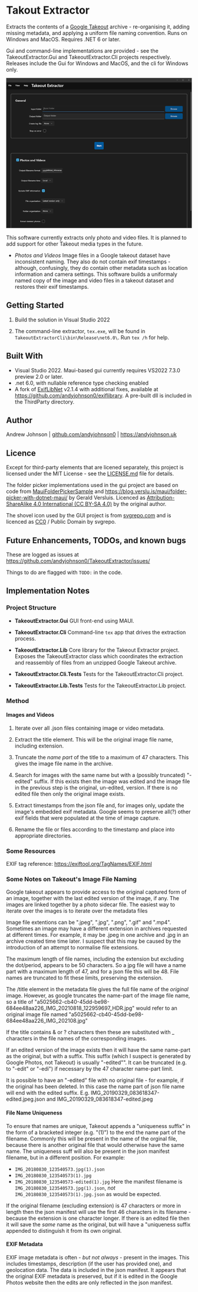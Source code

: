 ﻿# Takout Extractor

Extracts the contents of a [Google Takeout](https://takeout.google.com/) archive - re-organising it, adding missing metadata, and
applying a uniform file naming convention. Runs on Windows and MacOS. Requires .NET 6 or later.

Gui and command-line implementations are provided - see the TakeoutExtractor.Gui and TakeoutExtractor.Cli projects respectively.
Releases include the Gui for Windows and MacOS, and the cli for Windows only.

![Takeout Extractor GUI screenshot](screenshot-gui-small.png)

This software currently extracts only photo and video files. It is planned to add support for other Takeout media types in the future.

- *Photos and Videos* Image files in a Google takeout dataset have inconsistent naming. They also do not contain exif timestamps -
although, confusingly, they do contain other metadata such as location information and camera settings. This software builds a uniformaly
named copy of the image and video files in a takeout dataset and restores their exif timestamps.


## Getting Started

1. Build the solution in Visual Studio 2022

2. The command-line extractor, `tex.exe`, will be found in `TakeoutExtractorCli\bin\Release\net6.0\`.
Run `tex /h` for help.


## Built With

- Visual Studio 2022. Maui-based gui currently requires VS2022 7.3.0 preview 2.0 or later.
- .net 6.0, with nullable reference type checking enabled
- A fork of [ExifLibNet](https://www.nuget.org/packages/ExifLibNet) v2.1.4 with additional fixes, available at https://github.com/andyjohnson0/exiflibrary.
  A pre-built dll is included in the ThirdParty directory.


## Author

Andrew Johnson | [github.com/andyjohnson0](https://github.com/andyjohnson0) | https://andyjohnson.uk


## Licence

Except for third-party elements that are licened separately, this project is licensed under the MIT License - see the [LICENSE.md](LICENSE.md) file for details.

The folder picker implementations used in the gui project are based on code from [MauiFolderPickerSample](https://github.com/jfversluis/MauiFolderPickerSample)
and https://blog.verslu.is/maui/folder-picker-with-dotnet-maui/ by Gerald Versluis. 
Licenced as [Attribution-ShareAlike 4.0 International (CC BY-SA 4.0)](https://creativecommons.org/licenses/by-sa/4.0/) by the original author.

The shovel icon used by the GUI project is from [svgrepo.com](https://www.svgrepo.com) and is licenced as 
[CC0](https://creativecommons.org/publicdomain/zero/1.0/) / Public Domain by svgrepo.


## Future Enhancements, TODOs, and known bugs

These are logged as issues at https://github.com/andyjohnson0/TakeoutExtractor/issues/

Things to do are flagged with `TODO:` in the code. 



## Implementation Notes

### Project Structure

- **TakeoutExtractor.Gui** GUI front-end using MAUI.

- **TakeoutExtractor.Cli** Command-line `tex` app that drives the extraction process.

- **TakeoutExtractor.Lib** Core library for the Takeout Extractor project. Exposes the TakeoutExtractor class which
coordinates the extraction and reassembly of files from an unzipped Google Takeout archive.

- **TakeoutExtractor.Cli.Tests** Tests for the TakeoutExtractor.Cli project.

- **TakeoutExtractor.Lib.Tests** Tests for the TakeoutExtractor.Lib project.


### Method

#### Images and Videos

1. Iterate over all .json files containing image or video metadata.

2. Extract the title element. This will be the original image file name, including extension.

3. Truncate the *name part* of the title to a maximum of 47 characters. This gives the image file name in the archive.

4. Search for images with the same name but with a (possibly truncated) "-edited" suffix. If this exists then the
image was edited and the image file in the previous step is the original, un-edited, version. If there is no edited
file then only the original image exists.

5. Extract timestamps from the json file and, for images only, update the image's embedded exif metadata. Google seems
to preserve all(?) other exif fields that were populated at the time of image capture.

6. Rename the file or files according to the timestamp and place into appropriate directories.



### Some Resources

EXIF tag reference: <https://exiftool.org/TagNames/EXIF.html>


### Some Notes on Takeout's Image File Naming

Google takeout appears to provide access to the original captured form of an image, together with the last edited version of
the image, if any. The images are linked together by a photo sidecar file. The easiest way to iterate over the images is to 
iterate over the metadata files

Image file extentions can be ".jpeg", ".jpg", ".png", ".gif" and ".mp4". Sometimes an image may have a different extension in
archives requested at different times. For example, it may be .jpeg in one archive and .jpg in an archive created time time
later. I suspect that this may be caused by the introduction of an attempt to normalise file extensions.

The maximum length of file names, including the extension but excluding the dot/period, appears to be 50 characters.
So a jpg file will have a name part with a maximum length of 47, and for a json file this will be 48. File names are truncated
to fit these limits, preserving the extension.

The /title element in the metadata file gives the full file name of the _original_ image. However, as google truncates the name-part
of the image file name, so a title of "a5025662-cb40-45dd-be98-684ee48aa226_IMG_20210818_122959697_HDR.jpg" would refer to an
original image file named "a5025662-cb40-45dd-be98-684ee48aa226_IMG_202108.jpg"

If the title contains & or ? characters then these are substituted with _ characters in the file names of the corresponding images.

If an edited version of the image exists then it will have the same name-part as the original, but with a suffix. This suffix
(which I suspect is generated by Google Photos, not Takeout) is usually "-edited"". It can be truncated (e.g. to "-edit"
or "-edi") if necessary by the 47 character name-part limit.

It is possible to have an "-edited" file with no original file - for example, if the original has been deleted.
In this case the name part of json file name will end with the edited suffix. E.g. IMG_20190329_083618347-edited.jpeg.json
and IMG_20190329_083618347-edited.jpeg

#### File Name Uniqueness

To ensure that names are unique, Takeout appends a "uniqueness suffix" in the form of a bracketed integer (e.g. "(1)") to the end
the name part of the filename. Commonly this will be present in the name of the orginal file, because there is another original
file that would otherwise have the same name. The uniqueness suff will also be present in the json manifest filename, but in
a different position. For example:
- `IMG_20180830_123540573.jpg(1).json`
- `IMG_20180830_123540573(1).jpg`
- `IMG_20180830_123540573-edited(1).jpg`
Here the manifest filename is `IMG_20180830_123540573.jpg(1).json`, _not_ `IMG_20180830_123540573(1).jpg.json` as would be expected.

If the original filename (excluding extension) is 47 characters or more in length then the json manifest will use the first 46
characters in its filename - because the extension is one character longer. If there is an edited file then it will save the *same*
name as the original, but will have a "uniqueness suffix appended to distinguish it from its own original.

#### EXIF Metadata

EXIF image metadata is often - _but not always_ - present in the images. This includes timestamps, description (if the user has
provided one), and geolocation data. The data is included in the json manifest. It appears that the original EXIF metadata is
preserved, but if it is edited in the Google Photos website then the edits are only reflected in the json manifest.


